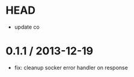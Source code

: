 HEAD
==================

 * update co

0.1.1 / 2013-12-19
==================

 * fix: cleanup socker error handler on response

